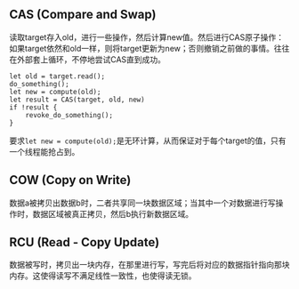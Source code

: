 

## CAS (Compare and Swap)
读取target存入old，进行一些操作，然后计算new值。然后进行CAS原子操作：如果target依然和old一样，则将target更新为new；否则撤销之前做的事情。往往在外部套上循环，不停地尝试CAS直到成功。

```
let old = target.read();
do_something();
let new = compute(old);
let result = CAS(target, old, new)
if !result {
	revoke_do_something();
}
```

要求`let new = compute(old);`是无环计算，从而保证对于每个target的值，只有一个线程能抢占到。

## COW (Copy on Write)

数据a被拷贝出数据b时，二者共享同一块数据区域；当其中一个对数据进行写操作时，数据区域被真正拷贝，然后b执行新数据区域。


## RCU (Read - Copy Update)

数据被写时，拷贝出一块内存，在那里进行写，写完后将对应的数据指针指向那块内存。这使得读写不满足线性一致性，也使得读无锁。


